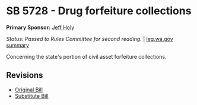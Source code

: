 # SB 5728 - Drug forfeiture collections
**Primary Sponsor:** [Jeff Holy](/person/leg/jeff.holy.md)

*Status: Passed to Rules Committee for second reading.* | [leg.wa.gov summary](https://app.leg.wa.gov/billsummary?BillNumber=5728&Year=2021)

Concerning the state's portion of civil asset forfeiture collections.

## Revisions
* [Original Bill](1/)
* [Substitute Bill](S/)